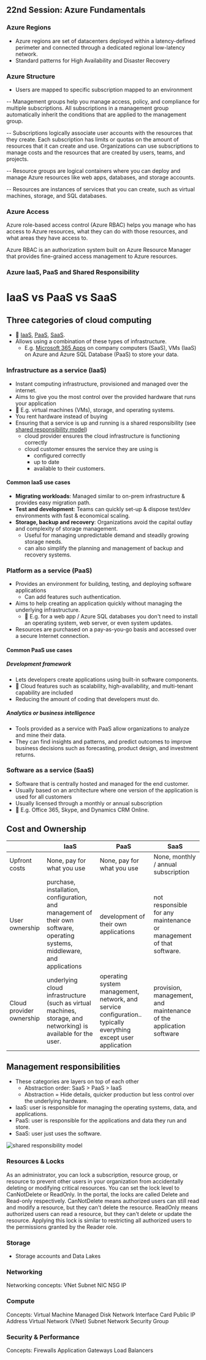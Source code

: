 ## 22nd Session: Azure Fundamentals 

### Azure Regions 
- Azure regions are set of datacenters deployed within a latency-defined perimeter and connected through a dedicated regional low-latency network. 
- Standard patterns for High Availability and Disaster Recovery

### Azure Structure
- Users are mapped to specific subscription mapped to an environment 

-- Management groups help you manage access, policy, and compliance for multiple subscriptions. All subscriptions in a management group automatically inherit the conditions that are applied to the management group.

-- Subscriptions logically associate user accounts with the resources that they create. Each subscription has limits or quotas on the amount of resources that it can create and use. Organizations can use subscriptions to manage costs and the resources that are created by users, teams, and projects.

-- Resource groups are logical containers where you can deploy and manage Azure resources like web apps, databases, and storage accounts.

-- Resources are instances of services that you can create, such as virtual machines, storage, and SQL databases.


### Azure Access 

Azure role-based access control (Azure RBAC) helps you manage who has access to Azure resources, what they can do with those resources, and what areas they have access to.

Azure RBAC is an authorization system built on Azure Resource Manager that provides fine-grained access management to Azure resources.


### Azure IaaS, PaaS and Shared Responsibility 

# IaaS vs PaaS vs SaaS

## Three categories of cloud computing

- 📝 [IaaS](#infrastructure-as-a-service-iaas), [PaaS](#platform-as-a-service-paas), [SaaS](#software-as-a-service-saas).
- Allows using a combination of these types of infrastructure.
  - E.g. [Microsoft 365 Apps](https://www.microsoft.com/en-ww/microsoft-365/business/microsoft-365-apps-for-business?market=af) on company computers (SaaS), VMs (IaaS) on Azure and Azure SQL Database (PaaS) to store your data.

### Infrastructure as a service (IaaS)

- Instant computing infrastructure, provisioned and managed over the internet.
- Aims to give you the most control over the provided hardware that runs your application
- 📝 E.g. virtual machines (VMs), storage, and operating systems.
- You rent hardware instead of buying
- Ensuring that a service is up and running is a shared responsibility (see [shared responsibility model](./4.1.%20Shared%20Responsibility%20Model.md))
  - cloud provider ensures the cloud infrastructure is functioning correctly
  - cloud customer ensures the service they are using is
    - configured correctly
    - up to date
    - available to their customers.

#### Common IaaS use cases

- **Migrating workloads**: Managed similar to on-prem infrastructure & provides easy migration path.
- **Test and development**: Teams can quickly set-up & dispose test/dev environments with fast & economical scaling.
- **Storage, backup and recovery**: Organizations avoid the capital outlay and complexity of storage management.
  - Useful for managing unpredictable demand and steadily growing storage needs.
  - can also simplify the planning and management of backup and recovery systems.

### Platform as a service (PaaS)

- Provides an environment for building, testing, and deploying software applications
  - Can add features such authentication.
- Aims to help creating an application quickly without managing the underlying infrastructure.
  - 📝 E.g. for a web app / Azure SQL databases you don't need to install an operating system, web server, or even system updates.
- Resources are purchased on a pay-as-you-go basis and accessed over a secure Internet connection.

#### Common PaaS use cases

##### Development framework

- Lets developers create applications using built-in software components.
- 📝 Cloud features such as scalability, high-availability, and multi-tenant capability are included
- Reducing the amount of coding that developers must do.

##### Analytics or business intelligence

- Tools provided as a service with PaaS allow organizations to analyze and mine their data.
- They can find insights and patterns, and predict outcomes to improve business decisions such as forecasting, product design, and investment returns.

### Software as a service (SaaS)

- Software that is centrally hosted and managed for the end customer.
- Usually based on an architecture where one version of the application is used for all customers
- Usually licensed through a monthly or annual subscription
- 📝 E.g. Office 365, Skype, and Dynamics CRM Online.

## Cost and Ownership

| | IaaS | PaaS | SaaS |
| -- | --- | --- | --- |
| Upfront costs | None, pay for what you use | None, pay for what you use | None, monthly / annual subscription |
| User ownership | purchase, installation, configuration, and management of their own software, operating systems, middleware, and applications | development of their own applications | not responsible for any maintenance or management of that software. |
| Cloud provider ownership | underlying cloud infrastructure (such as virtual machines, storage, and networking) is available for the user. | operating system management, network, and service configuration.. typically everything except user application | provision, management, and maintenance of the application software |

## Management responsibilities

- These categories are layers on top of each other
  - Abstraction order: SaaS > PaaS > IaaS
  - Abstraction = Hide details, quicker production but less control over the underlying hardware.
- IaaS: user is responsible for managing the operating systems, data, and applications.
- PaaS: user is responsible for the applications and data they run and store.
- SaaS: user just uses the software.

![shared responsibility model](./img/shared-responsibility-model.png)


### Resources & Locks
As an administrator, you can lock a subscription, resource group, or resource to prevent other users in your organization from accidentally deleting or modifying critical resources. 
You can set the lock level to CanNotDelete or ReadOnly. In the portal, the locks are called Delete and Read-only respectively.
CanNotDelete means authorized users can still read and modify a resource, but they can't delete the resource.
ReadOnly means authorized users can read a resource, but they can't delete or update the resource. Applying this lock is similar to restricting all authorized users to the permissions granted by the Reader role.

### Storage 
- Storage accounts and Data Lakes

### Networking  
Networking concepts:
VNet
Subnet
NIC
NSG
IP


### Compute
Concepts:
Virtual Machine
Managed Disk
Network Interface Card
Public IP Address
Virtual Network (VNet)
Subnet
Network Security Group


### Security & Performance  
Concepts:
Firewalls
Application Gateways 
Load Balancers